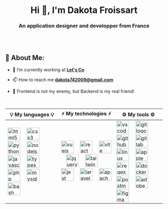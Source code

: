 <h1 align="center">Hi 👋, I'm Dakota Froissart</h1>
<h3 align="center">An application designer and developper from France</h3>

</br>
</br>

<h2 align="left">💫 About Me:</h2>

- 🔭 I’m currently working at **[Let's Co](https://www.letsco.co/)**

- 📫 How to reach me **dakota742009@gmail.com**

- 📌 Frontend is not my enemy, but Backend is my real friend!

</br>
<table>
  <thead>
    <tr>
      <th scope="col">💡 My languages 💡</th>
      <th scope="col">⚡ My technologies ⚡</th>
      <th scope="col">⚙️ My tools ⚙️</th>
    </tr>
  </thead>
  <tbody>
    <tr>
      <td align="left">
        <img src="https://skillicons.dev/icons?i=html" height="40" alt="html5 logo"  />
        <img width="12" />
        <img src="https://skillicons.dev/icons?i=css" height="40" alt="css3 logo"  />
        <img width="12" />
        <img src="https://skillicons.dev/icons?i=py" height="40" alt="python logo"  />
        <img width="12" />
        <img src="https://skillicons.dev/icons?i=nodejs" height="40" alt="nodejs logo"  />
        <img width="12" />
        <img src="https://skillicons.dev/icons?i=js" height="40" alt="javascript logo"  />
        <img width="12" />
        <img src="https://skillicons.dev/icons?i=ts" height="40" alt="typescript logo"  />
        <img width="12" />
        <img src="https://skillicons.dev/icons?i=php" height="40" alt="php logo"  />
        <img width="12" />
        <img src="https://skillicons.dev/icons?i=mysql" height="40" alt="mysql logo"  />
        <img width="12" />
        <img src="https://skillicons.dev/icons?i=bash" height="40" alt="bash logo"  />
      </td>
      <td align="left">
        <img src="https://skillicons.dev/icons?i=vue" height="40" alt="vuejs logo"  />
        <img width="12" />
        <img src="https://skillicons.dev/icons?i=react" height="40" alt="react logo"  />
        <img width="12" />
        <img src="https://skillicons.dev/icons?i=vite" height="40" alt="vite logo"  />
        <img width="12" />
        <img src="https://skillicons.dev/icons?i=jquery" height="40" alt="jquery logo"  />
        <img width="12" />
        <img src="https://skillicons.dev/icons?i=tailwind" height="40" alt="tailwindcss logo"  />
        <img width="12" />
        <img src="https://skillicons.dev/icons?i=jest" height="40" alt="jest logo"  />
        <img width="12" />
        <img src="https://skillicons.dev/icons?i=laravel" height="40" alt="laravel logo"  />
        <img width="12" />
        <img src="https://cdn.jsdelivr.net/gh/devicons/devicon/icons/apache/apache-original.svg" height="40" alt="apache logo"  />
      </td>
      <td align="left">
        <img src="https://skillicons.dev/icons?i=vscode" height="40" alt="vscode logo"  />
        <img width="12" />
        <img src="https://skillicons.dev/icons?i=git" height="40" alt="git logo"  />
        <img width="12" />
        <img src="https://skillicons.dev/icons?i=github" height="40" alt="github logo"  />
        <img width="12" />
        <img src="https://skillicons.dev/icons?i=gitlab" height="40" alt="gitlab logo"  />
        <img width="12" />
        <img src="https://skillicons.dev/icons?i=linux" height="40" alt="linux logo"  />
        <img width="12" />
        <img src="https://cdn.jsdelivr.net/gh/devicons/devicon/icons/apple/apple-original.svg" height="40" alt="apple logo"  />
        <img width="12" />
        <img src="https://skillicons.dev/icons?i=regex" height="40" alt="regex logo"  />
        <img width="12" />
        <img src="https://skillicons.dev/icons?i=docker" height="40" alt="docker logo"  />
        <img width="12" />
        <img src="https://skillicons.dev/icons?i=postman" height="40" alt="postman logo"  />
        <img width="12" />
        <img src="https://skillicons.dev/icons?i=ps" height="40" alt="adobephotoshop logo"  />
        <img width="12" />
        <img src="https://skillicons.dev/icons?i=figma" height="40" alt="figma logo"  />
      </td>
    </tr>
  </tbody>
</table>
